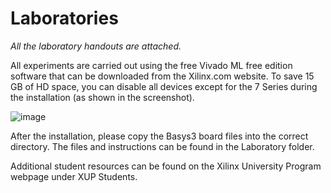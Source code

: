 # Laboratories
_All the laboratory handouts are attached._

All experiments are carried out using the free Vivado ML free edition software that can be downloaded from the Xilinx.com website. To save 15 GB of HD space, you can disable all devices except for the 7 Series during the installation (as shown in the screenshot).

![image](https://user-images.githubusercontent.com/73076876/167580850-05e25449-681f-4118-ad29-4f2e344146e0.png)

After the installation, please copy the Basys3 board files into the correct directory. The files and instructions can be found in the Laboratory folder. 

Additional student resources can be found on the Xilinx University Program webpage under XUP Students. 
